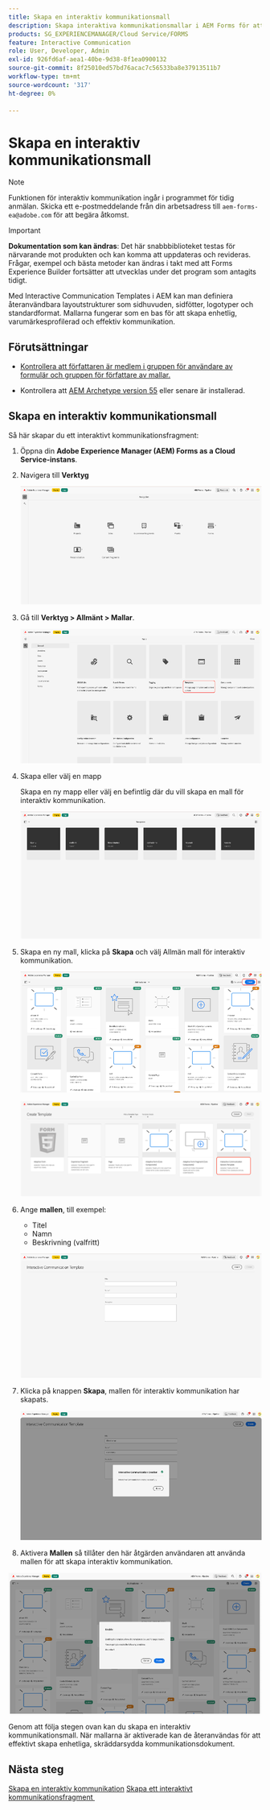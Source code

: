 ```yaml
---
title: Skapa en interaktiv kommunikationsmall
description: Skapa interaktiva kommunikationsmallar i AEM Forms för att definiera återanvändbara layouter, säkerställa enhetliga varumärken och effektivisera skapandet av personaliserade, datadrivna dokument.
products: SG_EXPERIENCEMANAGER/Cloud Service/FORMS
feature: Interactive Communication
role: User, Developer, Admin
exl-id: 926fd6af-aea1-40be-9d38-8f1ea0900132
source-git-commit: 8f25010ed57bd76acac7c56533ba8e37913511b7
workflow-type: tm+mt
source-wordcount: '317'
ht-degree: 0%

---
```



# Skapa en interaktiv kommunikationsmall

>[!NOTE]
>
> Funktionen för interaktiv kommunikation ingår i programmet för tidig anmälan. Skicka ett e-postmeddelande från din arbetsadress till `aem-forms-ea@adobe.com` för att begära åtkomst.

>[!IMPORTANT]
>
> **Dokumentation som kan ändras**: Det här snabbbiblioteket testas för närvarande mot produkten och kan komma att uppdateras och revideras. Frågar, exempel och bästa metoder kan ändras i takt med att Forms Experience Builder fortsätter att utvecklas under det program som antagits tidigt.

Med Interactive Communication Templates i AEM kan man definiera återanvändbara layoutstrukturer som sidhuvuden, sidfötter, logotyper och standardformat. Mallarna fungerar som en bas för att skapa enhetlig, varumärkesprofilerad och effektiv kommunikation.

## Förutsättningar

* [Kontrollera att författaren är medlem i gruppen för användare av formulär och gruppen för författare av mallar.](/help/forms/setup-forms-cloud-service.md#configure-users)

* Kontrollera att [AEM Archetype version 55](https://github.com/adobe/aem-project-archetype) eller senare är installerad.

## Skapa en interaktiv kommunikationsmall

Så här skapar du ett interaktivt kommunikationsfragment:

1. Öppna din **Adobe Experience Manager (AEM) Forms as a Cloud Service-instans**.

1. Navigera till **Verktyg**

   ![Sök efter IC Docu](/help/forms/interactive-communication/assets/aem.png)

1. Gå till **Verktyg > Allmänt > Mallar**.

   ![Sök efter IC Docu](/help/forms/interactive-communication/assets/template.png)

1. Skapa eller välj en mapp

   Skapa en ny mapp eller välj en befintlig där du vill skapa en mall för interaktiv kommunikation.

   ![Sök efter IC Docu](/help/forms/interactive-communication/assets/choosefolder.png)

1. Skapa en ny mall, klicka på **Skapa** och välj Allmän mall för interaktiv kommunikation.

   ![Sök efter IC Docu](/help/forms/interactive-communication/assets/create1.png)

   ![Sök efter IC Docu](/help/forms/interactive-communication/assets/choose.png)

1. Ange **mallen**, till exempel:

   * Titel
   * Namn
   * Beskrivning (valfritt)

   ![Sök efter IC Docu](/help/forms/interactive-communication/assets/create2.png)

1. Klicka på knappen **Skapa**, mallen för interaktiv kommunikation har skapats.

   ![Sök efter IC Docu](/help/forms/interactive-communication/assets/enabled.png)

1. Aktivera **Mallen** så tillåter den här åtgärden användaren att använda mallen för att skapa interaktiv kommunikation.

![Sök efter IC Docu](/help/forms/interactive-communication/assets/enable.png)

Genom att följa stegen ovan kan du skapa en interaktiv kommunikationsmall. När mallarna är aktiverade kan de återanvändas för att effektivt skapa enhetliga, skräddarsydda kommunikationsdokument.

## Nästa steg

[Skapa en interaktiv kommunikation](/help/forms/interactive-communication/create-interactive-communication.md)
[&#x200B; Skapa ett interaktivt kommunikationsfragment &#x200B;](/help/forms/interactive-communication/create-interactive-communication-fragment.md)
